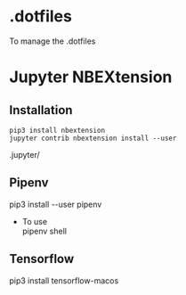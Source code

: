 # .dotfiles
To manage the .dotfiles

# Jupyter NBEXtension

## Installation 
`pip3 install nbextension`  
`jupyter contrib nbextension install --user`

.jupyter/

## Pipenv 
pip3 install --user pipenv  
- To use  
pipenv shell

## Tensorflow
pip3 install tensorflow-macos
